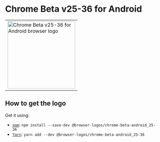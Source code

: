 Chrome Beta v25-36 for Android
==============================

<!-- markdownlint-disable line-length no-inline-html -->
<table>
    <tr height=230>
        <td>
            <a href="https://github.com/alrra/browser-logos/tree/8fab53c2544fe45642f4b330f21c426a07c63367/src/archive/chrome-beta-android_25-36">
                <img width=220 src="https://raw.githubusercontent.com/alrra/browser-logos/8fab53c2544fe45642f4b330f21c426a07c63367/src/archive/chrome-beta-android_25-36/chrome-beta-android_25-36_512x512.png" alt="Chrome Beta v25-36 for Android browser logo">
            </a>
        </td>
    </tr>
</table>
<!-- markdownlint-enable line-length no-inline-html -->

How to get the logo
-------------------

Get it using:

* [`npm`][npm]: `npm install --save-dev @browser-logos/chrome-beta-android_25-36`
* [`Yarn`][yarn]: `yarn add --dev @browser-logos/chrome-beta-android_25-36`

<!-- Link labels: -->

[npm]: https://www.npmjs.com/
[yarn]: https://yarnpkg.com/
